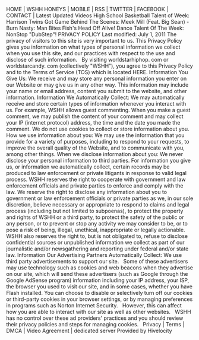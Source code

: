 HOME | WSHH HONEYS | MOBILE | RSS | TWITTER | FACEBOOK | CONTACT | Latest Updated Videos High School Basketball Talent of Week: Harrison Twins Got Game Behind The Scenes: Meek Mill (Feat. Big Sean) - Burn Nasty: Man Bites Fish's Head Off Alive! Dance Talent Of The Week: NonStop "DubStep"! PRIVACY POLICY Last modified: July 1, 2011 The privacy of visitors to this site is very important to us. This Privacy Policy gives you information on what types of personal information we collect when you use this site, and our practices with respect to the use and disclose of such information.   By visiting worldstarhiphop. com or worldstarcandy. com (collectively "WSHH"), you agree to this Privacy Policy and to the Terms of Service (TOS) which is located HERE. Information You Give Us: We receive and may store any personal information you enter on our Website or may give us in any other way. This information may include your name or email address, content you submit to the website, and other information. Information We Automatically Collect: We may automatically receive and store certain types of information whenever you interact with us. For example, WSHH allows guest commenting. When you make a guest comment, we may publish the content of your comment and may collect your IP (internet protocol) address, the time and the date you made the comment. We do not use cookies to collect or store information about you. How we use information about you: We may use the information that you provide for a variety of purposes, including to respond to your requests, to improve the overall quality of the Website, and to communicate with you, among other things. When we disclose information about you: We never disclose your personal information to third parties. For information you give us, or information we automatically collect, certain records may be produced to law enforcement or private litigants in response to valid legal process. WSHH reserves the right to cooperate with government and law enforcement officials and private parties to enforce and comply with the law. We reserve the right to disclose any information about you to government or law enforcement officials or private parties as we, in our sole discretion, believe necessary or appropriate to respond to claims and legal process (including but not limited to subpoenas), to protect the property and rights of WSHH or a third party, to protect the safety of the public or any person, or to prevent or stop any activity we may consider to be, or to pose a risk of being, illegal, unethical, inappropriate or legally actionable. WSHH also reserves the right to, but is not obligated to, refuse to disclose confidential sources or unpublished information we collect as part of our journalistic and/or newsgathering and reporting under federal and/or state law. Information Our Advertising Partners Automatically Collect: We use third party advertisements to support our site.   Some of these advertisers may use technology such as cookies and web beacons when they advertise on our site, which will send these advertisers (such as Google through the Google AdSense program) information including your IP address, your ISP, the browser you used to visit our site, and in some cases, whether you have Flash installed. You can choose to disable or selectively turn off our cookies or third-party cookies in your browser settings, or by managing preferences in programs such as Norton Internet Security.   However, this can affect how you are able to interact with our site as well as other websites.   WSHH has no control over these ad providers' practices and you should review their privacy policies and steps for managing cookies.   Privacy | Terms | DMCA | Video Agreement | dedicated server Provided by Hivelocity